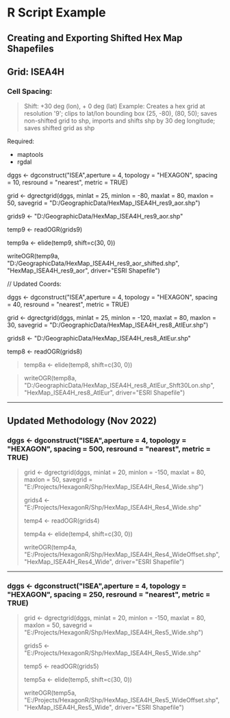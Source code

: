 # R Script Example
## Creating and Exporting Shifted Hex Map Shapefiles
## Grid: ISEA4H
### Cell Spacing: 
> Shift:  +30 deg (lon), + 0 deg (lat)
> Example: Creates a hex grid at resolution '9'; clips to lat/lon bounding box (25, -80), (80, 50); saves non-shifted grid to shp, imports and shifts shp by 30 deg longitude; saves shifted grid as shp

Required:
 - maptools
 - rgdal


dggs <- dgconstruct("ISEA",aperture = 4, topology = "HEXAGON", spacing = 10, resround = "nearest", metric = TRUE)

grid <- dgrectgrid(dggs, minlat = 25, minlon = -80, maxlat = 80, maxlon = 50, savegrid = "D:/GeographicData/HexMap_ISEA4H_res9_aor.shp")

grids9 <- "D:/GeographicData/HexMap_ISEA4H_res9_aor.shp"

temp9 <- readOGR(grids9)

temp9a <- elide(temp9, shift=c(30, 0))

writeOGR(temp9a, "D:/GeographicData/HexMap_ISEA4H_res9_aor_shifted.shp", "HexMap_ISEA4H_res9_aor", driver="ESRI Shapefile")


// Updated Coords:

dggs <- dgconstruct("ISEA",aperture = 4, topology = "HEXAGON", spacing = 40, resround = "nearest", metric = TRUE)

grid <- dgrectgrid(dggs, minlat = 25, minlon = -120, maxlat = 80, maxlon = 30, savegrid = "D:/GeographicData/HexMap_ISEA4H_res8_AtlEur.shp")

grids8 <- "D:/GeographicData/HexMap_ISEA4H_res8_AtlEur.shp"

temp8 <- readOGR(grids8)

> temp8a <- elide(temp8, shift=c(30, 0))

> writeOGR(temp8a, "D:/GeographicData/HexMap_ISEA4H_res8_AtlEur_Shft30Lon.shp", "HexMap_ISEA4H_res8_AtlEur", driver="ESRI Shapefile")


---------

## Updated Methodology (Nov 2022)

### dggs <- dgconstruct("ISEA",aperture = 4, topology = "HEXAGON", spacing = 500, resround = "nearest", metric = TRUE)

> grid <- dgrectgrid(dggs, minlat = 20, minlon = -150, maxlat = 80, maxlon = 50, savegrid = "E:/Projects/HexagonR/Shp/HexMap_ISEA4H_Res4_Wide.shp")
>
> grids4 <- "E:/Projects/HexagonR/Shp/HexMap_ISEA4H_Res4_Wide.shp"
>
> temp4 <- readOGR(grids4)
>
> temp4a <- elide(temp4, shift=c(30, 0))
>
> writeOGR(temp4a, "E:/Projects/HexagonR/Shp/HexMap_ISEA4H_Res4_WideOffset.shp", "HexMap_ISEA4H_Res4_Wide", driver="ESRI Shapefile")

------------

### dggs <- dgconstruct("ISEA",aperture = 4, topology = "HEXAGON", spacing = 250, resround = "nearest", metric = TRUE)

> grid <- dgrectgrid(dggs, minlat = 20, minlon = -150, maxlat = 80, maxlon = 50, savegrid = "E:/Projects/HexagonR/Shp/HexMap_ISEA4H_Res5_Wide.shp")
>
> grids5 <- "E:/Projects/HexagonR/Shp/HexMap_ISEA4H_Res5_Wide.shp"
>
> temp5 <- readOGR(grids5)
>
> temp5a <- elide(temp5, shift=c(30, 0))
>
> writeOGR(temp5a, "E:/Projects/HexagonR/Shp/HexMap_ISEA4H_Res5_WideOffset.shp", "HexMap_ISEA4H_Res5_Wide", driver="ESRI Shapefile")

